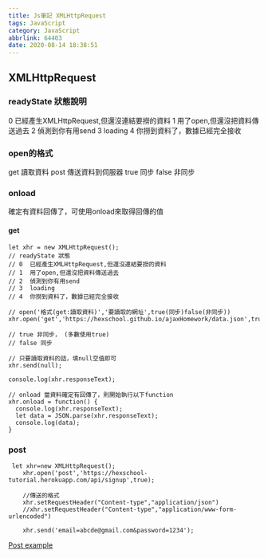```yaml
---
title: Js筆記 XMLHttpRequest
tags: JavaScript
category: JavaScript
abbrlink: 64403
date: 2020-08-14 18:38:51
---
```

## XMLHttpRequest
### readyState 狀態說明
0 已經產生XMLHttpRequest,但還沒連結要撈的資料
1 用了open,但還沒把資料傳送過去
2 偵測到你有用send
3 loading
4 你撈到資料了，數據已經完全接收
### open的格式
get 讀取資料
post 傳送資料到伺服器
true 同步
false 非同步
### onload
確定有資料回傳了，可使用onload來取得回傳的值
#### get
```
let xhr = new XMLHttpRequest();
// readyState 狀態
// 0  已經產生XMLHttpRequest,但還沒連結要撈的資料
// 1  用了open,但還沒把資料傳送過去
// 2  偵測到你有用send
// 3  loading
// 4  你撈到資料了，數據已經完全接收

// open('格式(get:讀取資料)','要讀取的網址',true(同步)false(非同步))
xhr.open('get','https://hexschool.github.io/ajaxHomework/data.json',true);

// true 非同步， (多數使用true)
// false 同步

// 只要讀取資料的話，填null空值即可
xhr.send(null);

console.log(xhr.responseText);

// onload 當資料確定有回傳了，則開始執行以下function
xhr.onload = function() {
  console.log(xhr.responseText);
  let data = JSON.parse(xhr.responseText);
  console.log(data);
}
```
### post
```
 let xhr=new XMLHttpRequest();
    xhr.open('post','https://hexschool-tutorial.herokuapp.com/api/signup',true);

    //傳送的格式
    xhr.setRequestHeader("Content-type","application/json")
    //xhr.setRequestHeader("Content-type","application/www-form-urlencoded")
    
    xhr.send('email=abcde@gmail.com&password=1234');
```
[Post example](https://codepen.io/jasonuse/pen/MWwvEWP)

